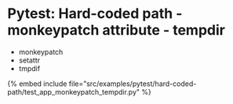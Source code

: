 # Pytest: Hard-coded path - monkeypatch attribute - tempdir

* monkeypatch
* setattr
* tmpdif

{% embed include file="src/examples/pytest/hard-coded-path/test_app_monkeypatch_tempdir.py" %}


